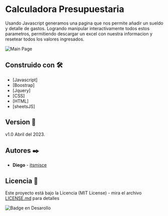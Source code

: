 # Calculadora Presupuestaria

Usando Javascript generamos una pagina que nos permite añadir un sueldo y detalle de gastos. Logrando manipular interactivamente todos estos parametros, permitiendo descargar un excel con nuestra informacion y resetear todos los valores ingresados.

![Main Page](https://github.com/itsmisce/presupuestoJS/blob/main/SRC/IMG/main_pagina.png)



## Construido con 🛠️

* [Javascript]
* [Boostrap]
* [Jquery]
* [CSS]
* [HTML]
* [sheetsJS]


## Version 📌

v1.0 Abril del 2023.

## Autores ✒️

* **Diego** - [itsmisce](https://github.com/itsmisce)



## Licencia 📄

Este proyecto está bajo la Licencia (MIT License) - mira el archivo [LICENSE.md](LICENSE.md) para detalles


 ![Badge en Desarollo](https://img.shields.io/badge/STATUS-EN%20DESAROLLO-green)
